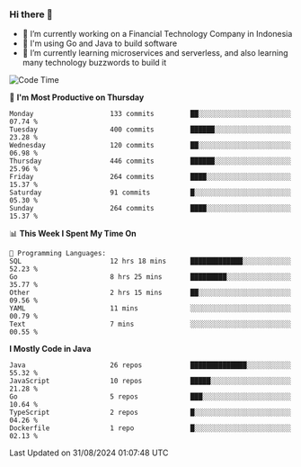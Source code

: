 ### Hi there 👋

<!--
**mazzama/mazzama** is a ✨ _special_ ✨ repository because its `README.md` (this file) appears on your GitHub profile.

Here are some ideas to get you started:

- 🔭 I’m currently working on ...
- 🌱 I’m currently learning ...
- 👯 I’m looking to collaborate on ...
- 🤔 I’m looking for help with ...
- 💬 Ask me about ...
- 📫 How to reach me: ...
- 😄 Pronouns: ...
- ⚡ Fun fact: ...
-->

- 🔭 I’m currently working on a Financial Technology Company in Indonesia
- :gun: I'm using Go and Java to build software
- 🌱 I’m currently learning microservices and serverless, and also learning many technology buzzwords to build it

<!--START_SECTION:waka-->
![Code Time](http://img.shields.io/badge/Code%20Time-3%2C493%20hrs%2018%20mins-blue)

📅 **I'm Most Productive on Thursday** 

```text
Monday                   133 commits         ██░░░░░░░░░░░░░░░░░░░░░░░   07.74 % 
Tuesday                  400 commits         ██████░░░░░░░░░░░░░░░░░░░   23.28 % 
Wednesday                120 commits         ██░░░░░░░░░░░░░░░░░░░░░░░   06.98 % 
Thursday                 446 commits         ██████░░░░░░░░░░░░░░░░░░░   25.96 % 
Friday                   264 commits         ████░░░░░░░░░░░░░░░░░░░░░   15.37 % 
Saturday                 91 commits          █░░░░░░░░░░░░░░░░░░░░░░░░   05.30 % 
Sunday                   264 commits         ████░░░░░░░░░░░░░░░░░░░░░   15.37 % 
```


📊 **This Week I Spent My Time On** 

```text
💬 Programming Languages: 
SQL                      12 hrs 18 mins      █████████████░░░░░░░░░░░░   52.23 % 
Go                       8 hrs 25 mins       █████████░░░░░░░░░░░░░░░░   35.77 % 
Other                    2 hrs 15 mins       ██░░░░░░░░░░░░░░░░░░░░░░░   09.56 % 
YAML                     11 mins             ░░░░░░░░░░░░░░░░░░░░░░░░░   00.79 % 
Text                     7 mins              ░░░░░░░░░░░░░░░░░░░░░░░░░   00.55 % 
```

**I Mostly Code in Java** 

```text
Java                     26 repos            ██████████████░░░░░░░░░░░   55.32 % 
JavaScript               10 repos            █████░░░░░░░░░░░░░░░░░░░░   21.28 % 
Go                       5 repos             ███░░░░░░░░░░░░░░░░░░░░░░   10.64 % 
TypeScript               2 repos             █░░░░░░░░░░░░░░░░░░░░░░░░   04.26 % 
Dockerfile               1 repo              █░░░░░░░░░░░░░░░░░░░░░░░░   02.13 % 
```




 Last Updated on 31/08/2024 01:07:48 UTC
<!--END_SECTION:waka-->
